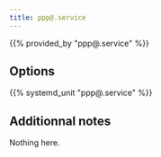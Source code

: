 ```yaml
---
title: ppp@.service
---
```


{{% provided_by "ppp@.service" %}}

## Options

{{% systemd_unit "ppp@.service" %}}

## Additionnal notes

Nothing here.